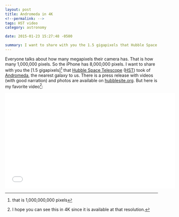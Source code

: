 ```yaml
---
layout: post
title: Andromeda in 4K
<!--permalink: -->
tags: HST video
category: astronomy

date: 2015-01-23 15:27:48 -0500

summary: I want to share with you the 1.5 gigapixels that Hubble Space Telescope took of the Andromeda galaxy.
---
```


Everyone talks about how many megapixels their camera has. That is how many 1,000,000 pixels. So the iPhone has 8,000,000 pixels. I want to share with you the [1.5 gigapixels][^gigapixels] that [Hubble Space Telescope][hst1] ([HST][hst2]) took of [Andromeda], the nearest galaxy to us. There is a press release with videos (with good narration) and photos are available on [hubblesite.org]. But here is my favorite video[^1]:

<div class="auto-resizable-iframe">
    <div>
        <iframe width="560" height="315" src="//www.youtube-nocookie.com/embed/udAL48P5NJU?rel=0" frameborder="0" allowfullscreen></iframe>
    </div>
</div>


[1.5 gigapixels]: http://www.spacetelescope.org/images/heic1502a/
[hst1]: http://www.stsci.edu/hst/
[hst2]: http://en.wikipedia.org/wiki/Hubble_Space_Telescope
[Andromeda]: http://en.wikipedia.org/wiki/Andromeda_Galaxy
[hubblesite.org]: http://hubblesite.org/newscenter/archive/releases/2015/02/
[^gigapixels]: that is 1,000,000,000 pixels
[^1]: I hope you can see this in 4K since it is available at that resolution.
